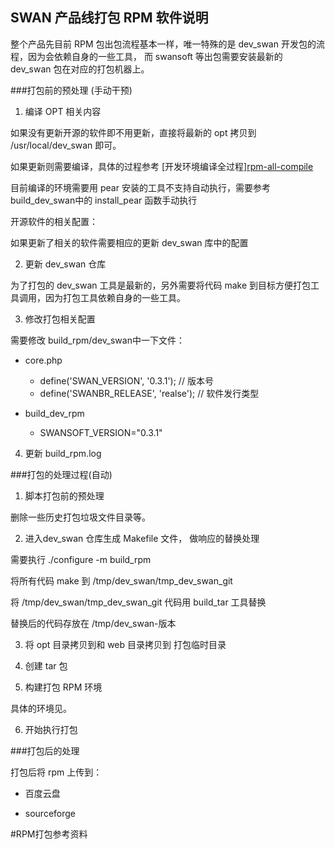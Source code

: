SWAN 产品线打包 RPM 软件说明
----------------------------

整个产品先目前 RPM 包出包流程基本一样，唯一特殊的是 dev_swan 开发包的流程，因为会依赖自身的一些工具，
而 swansoft 等出包需要安装最新的 dev_swan 包在对应的打包机器上。

###打包前的预处理 (手动干预)

1. 编译 OPT 相关内容

如果没有更新开源的软件即不用更新，直接将最新的 opt 拷贝到 /usr/local/dev_swan 即可。

如果更新则需要编译，具体的过程参考 [开发环境编译全过程][rpm-all-compile](手动执行脚本)

目前编译的环境需要用 pear 安装的工具不支持自动执行，需要参考build_dev\_swan中的 install\_pear 函数手动执行

开源软件的相关配置：

如果更新了相关的软件需要相应的更新 dev_swan 库中的配置

2. 更新 dev_swan 仓库

为了打包的 dev_swan 工具是最新的，另外需要将代码 make 到目标方便打包工具调用，因为打包工具依赖自身的一些工具。

3. 修改打包相关配置

需要修改 build\_rpm/dev_swan中一下文件：
- core.php 
  - define('SWAN_VERSION', '0.3.1'); // 版本号
  - define('SWANBR_RELEASE', 'realse'); // 软件发行类型

- build_dev_rpm
  - SWANSOFT_VERSION="0.3.1"

4. 更新 build_rpm.log

###打包的处理过程(自动)

1. 脚本打包前的预处理

删除一些历史打包垃圾文件目录等。

2. 进入dev_swan 仓库生成 Makefile 文件， 做响应的替换处理

需要执行 ./configure -m build_rpm

将所有代码 make 到 /tmp/dev_swan/tmp_dev_swan_git 

将 /tmp/dev_swan/tmp_dev_swan\_git 代码用 build\_tar 工具替换

替换后的代码存放在 /tmp/dev_swan-版本

3. 将 opt 目录拷贝到和 web 目录拷贝到 打包临时目录

4. 创建 tar 包

5. 构建打包 RPM 环境

具体的环境见。

6. 开始执行打包

###打包后的处理

打包后将 rpm 上传到：

- 百度云盘

- sourceforge

#RPM打包参考资料
